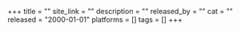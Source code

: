 +++
title = ""
site_link = ""
description = ""
released_by = ""
cat = ""
released = "2000-01-01"
platforms = []
tags = []
+++
